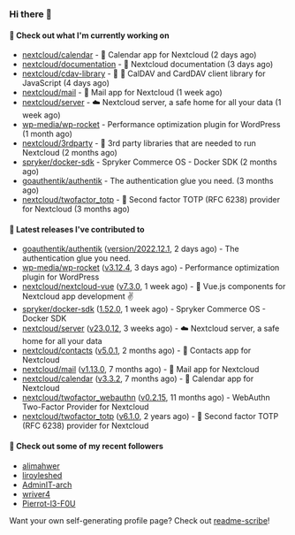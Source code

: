 ### Hi there 👋

#### 👷 Check out what I'm currently working on

- [nextcloud/calendar](https://github.com/nextcloud/calendar) - 📆 Calendar app for Nextcloud (2 days ago)
- [nextcloud/documentation](https://github.com/nextcloud/documentation) - 📘 Nextcloud documentation (3 days ago)
- [nextcloud/cdav-library](https://github.com/nextcloud/cdav-library) - :date: 📇 CalDAV and CardDAV client library for JavaScript (4 days ago)
- [nextcloud/mail](https://github.com/nextcloud/mail) - 💌 Mail app for Nextcloud (1 week ago)
- [nextcloud/server](https://github.com/nextcloud/server) - ☁️ Nextcloud server, a safe home for all your data (1 week ago)
- [wp-media/wp-rocket](https://github.com/wp-media/wp-rocket) - Performance optimization plugin for WordPress (1 month ago)
- [nextcloud/3rdparty](https://github.com/nextcloud/3rdparty) - :battery: 3rd party libraries that are needed to run Nextcloud (2 months ago)
- [spryker/docker-sdk](https://github.com/spryker/docker-sdk) - Spryker Commerce OS - Docker SDK (2 months ago)
- [goauthentik/authentik](https://github.com/goauthentik/authentik) - The authentication glue you need. (3 months ago)
- [nextcloud/twofactor_totp](https://github.com/nextcloud/twofactor_totp) - 🔑 Second factor TOTP (RFC 6238) provider for Nextcloud (3 months ago)

#### 🔭 Latest releases I've contributed to

- [goauthentik/authentik](https://github.com/goauthentik/authentik) ([version/2022.12.1](https://github.com/goauthentik/authentik/releases/tag/version/2022.12.1), 2 days ago) - The authentication glue you need.
- [wp-media/wp-rocket](https://github.com/wp-media/wp-rocket) ([v3.12.4](https://github.com/wp-media/wp-rocket/releases/tag/v3.12.4), 3 days ago) - Performance optimization plugin for WordPress
- [nextcloud/nextcloud-vue](https://github.com/nextcloud/nextcloud-vue) ([v7.3.0](https://github.com/nextcloud/nextcloud-vue/releases/tag/v7.3.0), 1 week ago) - 🍱 Vue.js components for Nextcloud app development  ✌
- [spryker/docker-sdk](https://github.com/spryker/docker-sdk) ([1.52.0](https://github.com/spryker/docker-sdk/releases/tag/1.52.0), 1 week ago) - Spryker Commerce OS - Docker SDK
- [nextcloud/server](https://github.com/nextcloud/server) ([v23.0.12](https://github.com/nextcloud/server/releases/tag/v23.0.12), 3 weeks ago) - ☁️ Nextcloud server, a safe home for all your data
- [nextcloud/contacts](https://github.com/nextcloud/contacts) ([v5.0.1](https://github.com/nextcloud/contacts/releases/tag/v5.0.1), 2 months ago) - 📇 Contacts app for Nextcloud
- [nextcloud/mail](https://github.com/nextcloud/mail) ([v1.13.0](https://github.com/nextcloud/mail/releases/tag/v1.13.0), 7 months ago) - 💌 Mail app for Nextcloud
- [nextcloud/calendar](https://github.com/nextcloud/calendar) ([v3.3.2](https://github.com/nextcloud/calendar/releases/tag/v3.3.2), 7 months ago) - 📆 Calendar app for Nextcloud
- [nextcloud/twofactor_webauthn](https://github.com/nextcloud/twofactor_webauthn) ([v0.2.15](https://github.com/nextcloud/twofactor_webauthn/releases/tag/v0.2.15), 11 months ago) - WebAuthn Two-Factor Provider for Nextcloud
- [nextcloud/twofactor_totp](https://github.com/nextcloud/twofactor_totp) ([v6.1.0](https://github.com/nextcloud/twofactor_totp/releases/tag/v6.1.0), 2 years ago) - 🔑 Second factor TOTP (RFC 6238) provider for Nextcloud

#### 👯 Check out some of my recent followers

- [alimahwer](https://github.com/alimahwer)
- [liroyleshed](https://github.com/liroyleshed)
- [AdminIT-arch](https://github.com/AdminIT-arch)
- [wriver4](https://github.com/wriver4)
- [Pierrot-l3-F0U](https://github.com/Pierrot-l3-F0U)

Want your own self-generating profile page? Check out [readme-scribe](https://github.com/muesli/readme-scribe)!
